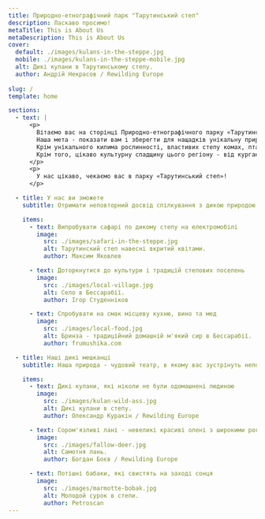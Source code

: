```yaml
---
title: Природно-етнографічний парк "Тарутинський степ"
description: Ласкаво просимо!
metaTitle: This is About Us
metaDescription: This is About Us
cover:
  default: ./images/kulans-in-the-steppe.jpg
  mobile: ./images/kulans-in-the-steppe-mobile.jpg  
  alt: Дикі кулани в Тарутинському степу.
  author: Андрій Некрасов / Rewilding Europe
  
slug: /
template: home

sections:
  - text: |
      <p>
        Вітаємо вас на сторінці Природно-етнографічного парку «Тарутинський степ»!
        Наша мета - показати вам і зберегти для нащадків унікальну природу і культуру Тарутинської степу - одного з останніх збережених в первозданному вигляді степових ділянок України і Європи. Ви можете побачити, як виглядали степи нашої країни сотні років назад, до того, як були освоєні людиною і перетворені в сільськогосподарські угіддя.
        Крім унікального килима рослинності, властивих степу комах, птахів і дрібних тварин, в Тарутинської степи ви зможете зустріти колись населяли степи великих травоїдних - диких куланів, лякливих ланей, потішних сайгаків і величних українських сірих биків, які бродять по степу і формують її ландшафт і різноманітність.
        Крім того, цікаво культурну спадщину цього регіону - від курганів кіммерійців, скіфів і сарматів, до осель і традицій різних народностей, що мешкали на цих землях згодом.
      </p>
      <p>
        У нас цікаво, чекаємо вас в парку «Тарутинський степ»!
      </p>

  - title: У нас ви зможете
    subtitle: Отримати неповторний досвід спілкування з дикою природою, культурою та кухнею Бессарабії.

    items:
      - text: Випробувати сафарі по дикому степу на електромобілі
        image:
          src: ./images/safari-in-the-steppe.jpg
          alt: Тарутинский степ навесні вкритий квітами.
          author: Максим Яковлев

      - text: Доторкнутися до культури і традицій степових поселень
        image:
          src: ./images/local-village.jpg
          alt: Село в Бессарабії.
          author: Ігор Студенніков

      - text: Спробувати на смак місцеву кухню, вино та мед
        image:
          src: ./images/local-food.jpg
          alt: Бринза - традиційний домашній м'який сир в Бессарабії.
          author: frumushika.com

  - title: Наші дикі мешканці
    subtitle: Наша природа - чудовий театр, в якому вас зустрінуть неповторні актори

    items:
      - text: Дикі кулани, які ніколи не були одомашнені людиною
        image:
          src: ./images/kulan-wild-ass.jpg
          alt: Дикі кулани в степу.
          author: Олександр Куракін / Rewilding Europe

      - text: Сором'язливі лані - невеликі красиві олені з широкими рогами
        image:
          src: ./images/fallow-deer.jpg
          alt: Самотня лань.
          author: Богдан Боєв / Rewilding Europe

      - text: Потішні бабаки, які свистять на заході сонця
        image:
          src: ./images/marmotte-bobak.jpg
          alt: Молодой сурок в степи.
          author: Petroscan
---
```

